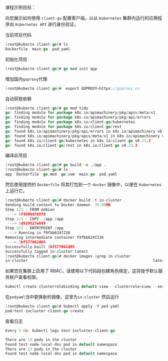 课程示例目标：

向您展示如何使用 `client-go` 配置客户端，以从 `Kubernetes` 集群内运行的应用程序向 `Kubernetes API` 进行身份验证。

当前项目代码

```go
[root@kubecto client-go]# ls
Dockerfile  main.go  pod.yaml
```

初始化项目

```go
[root@kubecto client-go]# go mod init app
```

增加国内`goproxy`代理

```go
[root@kubecto client-go]#  export GOPROXY=https://goproxy.cn
```

自动获取依赖

```go
[root@kubecto client-go]# go mod tidy
go: finding module for package k8s.io/apimachinery/pkg/apis/meta/v1
go: finding module for package k8s.io/apimachinery/pkg/api/errors
go: finding module for package k8s.io/client-go/kubernetes
go: finding module for package k8s.io/client-go/rest
go: found k8s.io/apimachinery/pkg/api/errors in k8s.io/apimachinery v0.23.3
go: found k8s.io/apimachinery/pkg/apis/meta/v1 in k8s.io/apimachinery v0.23.3
go: found k8s.io/client-go/kubernetes in k8s.io/client-go v0.23.3
go: found k8s.io/client-go/rest in k8s.io/client-go v0.23.3
```

编译此项目

```go
[root@kubecto client-go]# go build -o ./app .
[root@kubecto client-go]# ls
app  Dockerfile  go.mod  go.sum  main.go  pod.yaml
```

然后使用提供的 `Dockerfile` 将其打包到一个 `docker` 镜像中，以便在 `Kubernetes` 上运行它。

```go
[root@kubecto client-go]# docker build -t in-cluster .
Sending build context to Docker daemon  39.66MB
Step 1/3 : FROM debian
 ---> 6f4986d78878
Step 2/3 : COPY ./app /app
 ---> 5d919827e699
Step 3/3 : ENTRYPOINT /app
 ---> Running in f9fbb624f226
Removing intermediate container f9fbb624f226
 ---> 2bf577062d65
Successfully built 2bf577062d65
Successfully tagged in-cluster:latest
[root@kubecto client-go]# docker images |grep in-cluster
in-cluster                                                        latest     2bf577062d65   13 seconds ago   163MB
```

如果您在集群上启用了 RBAC，请使用以下代码段创建角色绑定，这将授予默认服务帐户查看权限。

```go
kubectl create clusterrolebinding default-view --clusterrole=view --serviceaccount=default:default
```

在`podyaml`当中更换新的镜像，这里为`in-cluster` 然后运行

```go
[root@kubecto client-go]# kubectl apply -f pod.yaml
pod/test-incluster-client-go create
```

查看日志

```go
Every 2.0s: kubectl logs test-incluster-client-go                            Sat Jan 29 11:50:47 2022

There are 13 pods in the cluster
Found test-node-local-dns pod in default namespace
There are 13 pods in the cluster
Found test-node-local-dns pod in default namespace

```
